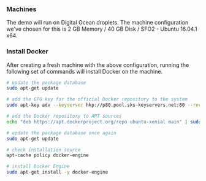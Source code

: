 ### Machines
The demo will run on Digital Ocean droplets. The machine configuration we've chosen for this is
2 GB Memory / 40 GB Disk / SFO2 - Ubuntu 16.04.1 x64.

### Install Docker
After creating a fresh machine with the above configuration, running the following set of
commands will install Docker on the machine.

```sh
# update the package database
sudo apt-get update

# add the GPG key for the official Docker repository to the system
sudo apt-key adv --keyserver hkp://p80.pool.sks-keyservers.net:80 --recv-keys 58118E89F3A912897C070ADBF76221572C52609D

# add the Docker repository to APT sources
echo "deb https://apt.dockerproject.org/repo ubuntu-xenial main" | sudo tee /etc/apt/sources.list.d/docker.list

# update the package database once again
sudo apt-get update

# check installation source
apt-cache policy docker-engine

# install Docker Engine
sudo apt-get install -y docker-engine
```